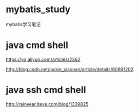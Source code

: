 # mybatis_study
mybatis学习笔记

# java cmd shell
https://yq.aliyun.com/articles/2362

http://blog.csdn.net/jackie_xiaonan/article/details/60891202

# java ssh cmd shell
http://rainyear.iteye.com/blog/1339825

